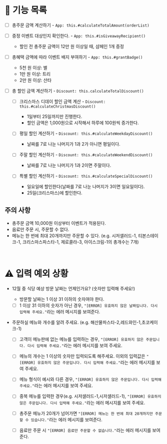# 🚀 기능 목록

- [ ] 총주문 금액 계산하기 - `App: this.#calculateTotalAmount(orderList)`

- [ ] 증정 이벤트 대상인지 확인한다. - `App: this.#isGiveawayRecipient()`

  - 할인 전 총주문 금액이 12만 원 이상일 때, 샴페인 1개 증정

- [ ] 총혜택 금액에 따라 이벤트 배지 부여하기 - `App: this.#grantBadge()`

  - 5천 원 이상: 별
  - 1만 원 이상: 트리
  - 2만 원 이상: 산타

- [ ] 총 할인 금액 계산하기 - `Discount: this.calculateTotalDiscount()`

  - [ ] 크리스마스 디데이 할인 금액 계산 - `Discount: this.#calculateChristmasDiscount()`

    - 1일부터 25일까지만 진행한다.
    - 할인 금액은 1,000원으로 시작해서 하루에 100원씩 증가한다.

  - [ ] 평일 할인 계산하기 - `Discount: this.#calculateWeekdayDiscount()`

    - 날짜를 7로 나눈 나머지가 1과 2가 아니면 평일이다.

  - [ ] 주말 할인 계산하기 - `Discount: this.#calculateWeekendDiscount()`

    - 날짜를 7로 나눈 나머지가 1과 2이면 주말이다.

  - [ ] 특별 할인 계산하기 - `Discount: this.#calculateSpecialDiscount()`

    - 일요일에 할인한다(날짜를 7로 나눈 나머지가 3이면 일요일이다).
    - 25일(크리스마스)에 할인한다.

## 주의 사항

- 총주문 금액 10,000원 이상부터 이벤트가 적용된다.
- 음료만 주문 시, 주문할 수 없다.
- 메뉴는 한 번에 최대 20개까지만 주문할 수 있다. (e.g. 시저샐러드-1, 티본스테이크-1, 크리스마스파스타-1, 제로콜라-3, 아이스크림-1의 총개수는 7개)

<br />

# ⚠ 입력 예외 상황

- 12월 중 식당 예상 방문 날짜는 언제인가요? (숫자만 입력해 주세요!)

  - 방문할 날짜는 1 이상 31 이하의 숫자여야 한다.

  - [ ] 1 이상 31 이하의 숫자가 아닌 경우, `"[ERROR] 유효하지 않은 날짜입니다. 다시 입력해 주세요."`라는 에러 메시지를 보여준다.

- 주문하실 메뉴와 개수를 알려 주세요. (e.g. 해산물파스타-2,레드와인-1,초코케이크-1)

  - [ ] 고객이 메뉴판에 없는 메뉴를 입력하는 경우, `"[ERROR] 유효하지 않은 주문입니다. 다시 입력해 주세요."`라는 에러 메시지를 보여 주세요.

  - [ ] 메뉴의 개수는 1 이상의 숫자만 입력되도록 해주세요. 이외의 입력값은 `"[ERROR] 유효하지 않은 주문입니다. 다시 입력해 주세요."`라는 에러 메시지를 보여 주세요.

  - [ ] 메뉴 형식이 예시와 다른 경우, `"[ERROR] 유효하지 않은 주문입니다. 다시 입력해 주세요."`라는 에러 메시지를 보여 주세요.

  - [ ] 중복 메뉴를 입력한 경우(e.g. 시저샐러드-1,시저샐러드-1), `"[ERROR] 유효하지 않은 주문입니다. 다시 입력해 주세요."`라는 에러 메시지를 보여 주세요.

  - [ ] 총주문 메뉴가 20개가 넘어가면 `"[ERROR] 메뉴는 한 번에 최대 20개까지만 주문할 수 있습니다."`라는 에러 메시지를 보여준다.

  - [ ] 음료만 주문 시 `"[ERROR] 음료만 주문할 수 없습니다."`라는 에러 메시지를 보여준다.

